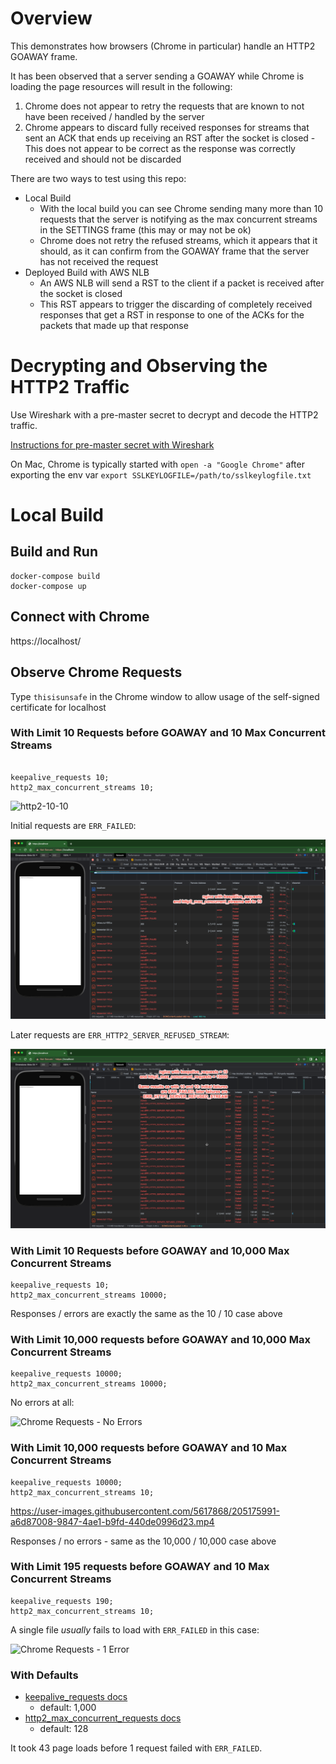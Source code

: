 # Overview

This demonstrates how browsers (Chrome in particular) handle an HTTP2 GOAWAY frame.

It has been observed that a server sending a GOAWAY while Chrome is loading the page resources will result in the following:
1. Chrome does not appear to retry the requests that are known to not have been received / handled by the server
2. Chrome appears to discard fully received responses for streams that sent an ACK that ends up receiving an RST after the socket is closed - This does not appear to be correct as the response was correctly received and should not be discarded

There are two ways to test using this repo:

- Local Build
  - With the local build you can see Chrome sending many more than 10 requests that the server is notifying as the max concurrent streams in the SETTINGS frame (this may or may not be ok)
  - Chrome does not retry the refused streams, which it appears that it should, as it can confirm from the GOAWAY frame that the server has not received the request
- Deployed Build with AWS NLB
  - An AWS NLB will send a RST to the client if a packet is received after the socket is closed
  - This RST appears to trigger the discarding of completely received responses that get a RST in response to one of the ACKs for the packets that made up that response 

# Decrypting and Observing the HTTP2 Traffic

Use Wireshark with a pre-master secret to decrypt and decode the HTTP2 traffic.

[Instructions for pre-master secret with Wireshark](https://wiki.wireshark.org/TLS#using-the-pre-master-secret)

On Mac, Chrome is typically started with `open -a "Google Chrome"` after exporting the env var `export SSLKEYLOGFILE=/path/to/sslkeylogfile.txt`

# Local Build

## Build and Run
```
docker-compose build
docker-compose up
```

## Connect with Chrome

https://localhost/

## Observe Chrome Requests

Type `thisisunsafe` in the Chrome window to allow usage of the self-signed certificate for localhost

### With Limit 10 Requests before GOAWAY and 10 Max Concurrent Streams
```

keepalive_requests 10;
http2_max_concurrent_streams 10;
```

![http2-10-10](https://user-images.githubusercontent.com/5617868/205176359-0245cba0-668b-4694-8544-74079e404e32.gif)


Initial requests are `ERR_FAILED`:

![Chrome Requests - ERR_FAILED](media/images/chrome-local-keepalive-10-err_failed.png)

Later requests are `ERR_HTTP2_SERVER_REFUSED_STREAM`:

![Chrome Requests - ERR_HTTP2_SERVER_REFUSED_STREAM](media/images/chrome-local-keepalive-10-refused.png)

### With Limit 10 Requests before GOAWAY and 10,000 Max Concurrent Streams

```
keepalive_requests 10;
http2_max_concurrent_streams 10000;
```

Responses / errors are exactly the same as the 10 / 10 case above

### With Limit 10,000 requests before GOAWAY and 10,000 Max Concurrent Streams

```
keepalive_requests 10000;
http2_max_concurrent_streams 10000;
```

No errors at all:

![Chrome Requests - No Errors](media/images/chrome-local-10000-max-requests-no-errors.gif)

### With Limit 10,000 requests before GOAWAY and 10 Max Concurrent Streams

```
keepalive_requests 10000;
http2_max_concurrent_streams 10;
```

https://user-images.githubusercontent.com/5617868/205175991-a6d87008-9847-4ae1-b9fd-440de0996d23.mp4

Responses / no errors - same as the 10,000 / 10,000 case above

### With Limit 195 requests before GOAWAY and 10 Max Concurrent Streams

```
keepalive_requests 190;
http2_max_concurrent_streams 10;
```
A single file *usually* fails to load with `ERR_FAILED` in this case:

![Chrome Requests - 1 Error](media/images/chrome-local-keepalive-190-1-err_failed.gif)

### With Defaults

- [keepalive_requests docs](https://nginx.org/en/docs/http/ngx_http_core_module.html#keepalive_requests)
  - default: 1,000 
- [http2_max_concurrent_requests docs](https://nginx.org/en/docs/http/ngx_http_v2_module.html#http2_max_concurrent_streams)
  - default: 128

It took 43 page loads before 1 request failed with `ERR_FAILED`.
